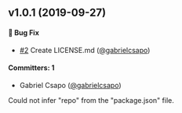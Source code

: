 ## v1.0.1 (2019-09-27)

#### :bug: Bug Fix
* [#2](https://github.com/rwjblue/ember-holy-futuristic-template-namespacing-batman-sigil-change-codemod/pull/2) Create LICENSE.md ([@gabrielcsapo](https://github.com/gabrielcsapo))

#### Committers: 1
- Gabriel Csapo ([@gabrielcsapo](https://github.com/gabrielcsapo))

Could not infer "repo" from the "package.json" file.

